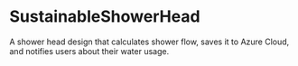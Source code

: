 # SustainableShowerHead
A shower head design that calculates shower flow, saves it to Azure Cloud, and notifies users about their water usage.
